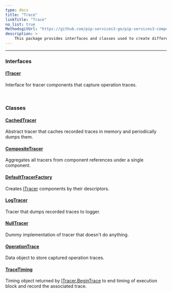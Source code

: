 ```yaml
---
type: docs
title: "Trace"
linkTitle: "Trace"
no_list: true
MethodsgitUrl: "https://github.com/pip-services3-go/pip-services3-components-go"
description: >
    This package provides interfaces and classes used to create different types of tracers. The main tools available from this package are a tracer factory and a tracer composite class. The first allows you to create a factory for tracers, and the second to combine different tracers into one. Additionally, it provides tracers that allow yuor to store their contents in memory and logs. 
---
```

---

<div class="module-body"> 

### Interfaces

#### [ITracer](itracer)
Interface for tracer components that capture operation traces.

<br>

### Classes

#### [CachedTracer](cached_tracer)
Abstract tracer that caches recorded traces in memory and periodically dumps them.

#### [CompositeTracer](composite_tracer)
Aggregates all tracers from component references under a single component.

#### [DefaultTracerFactory](default_tracer_factory)
Creates [ITracer](itracer) components by their descriptors.

#### [LogTracer](log_tracer)
Tracer that dumps recorded traces to logger.

#### [NullTracer](null_tracer)
Dummy implementation of tracer that doesn't do anything.

#### [OperationTrace](operation_trace)
Data object to store captured operation traces.

#### [TraceTiming](trace_timing)
Timing object returned by [ITracer.BeginTrace](itracer/#beginTrace) to end timing
of execution block and record the associated trace.


</div>
